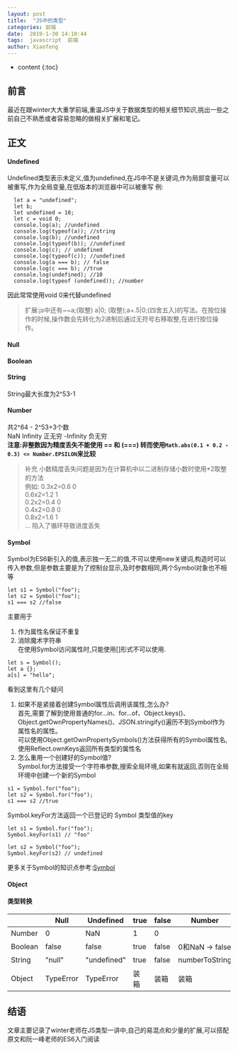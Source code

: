 ```yaml
---
layout: post
title:  "JS中的类型"
categories: 前端
date:  2019-1-30 14:10:44
tags:  javascript  前端
author: Xiaofeng
---
```


* content
{:toc}


## 前言

最近在跟winter大大重学前端,重温JS中关于数据类型的相关细节知识,挑出一些之前自己不熟悉或者容易忽略的做相关扩展和笔记。

## 正文
#### Undefined
Undefined类型表示未定义,值为undefined,在JS中不是关键词,作为局部变量可以被重写,作为全局变量,在低版本的浏览器中可以被重写
例:
```
  let a = "undefined";
  let b;
  let undefined = 10;
  let c = void 0;
  console.log(a); //undefined
  console.log(typeof(a)); //string
  console.log(b); //undefined
  console.log(typeof(b)); //undefined
  console.log(c); // undefined
  console.log(typeof(c)); //undefined
  console.log(a === b); // false
  console.log(c === b); //true
  console.log(undefined); //10
  console.log(typeof (undefined)); //number
```

因此常常使用void 0来代替undefined
> 扩展:js中还有~~a;(取整) a|0; (取整);a+.5|0;(四舍五入)的写法。在按位操作的时候,操作数会先转化为2进制后通过无符号右移取整,在进行按位操作。

#### Null
#### Boolean
#### String
String最大长度为2^53-1
#### Number
共2^64 - 2^53+3个数<br/>
NaN
Infinity 正无穷
-Infinity 负无穷</br>
**注意:非整数因为精度丢失不能使用 == 和 (===)
转而使用```Math.abs(0.1 + 0.2 - 0.3) <= Number.EPSILON```来比较**
> 补充 小数精度丢失问题是因为在计算机中以二进制存储小数时使用*2取整的方法</br>
例如: 0.3x2=0.6 0 </br>
      0.6x2=1.2 1 </br>
      0.2x2=0.4 0 </br>
      0.4x2=0.8 0 </br>
      0.8x2=1.6 1 </br>
      ...
陷入了循环导致进度丢失
#### Symbol
Symbol为ES6新引入的值,表示独一无二的值,不可以使用new关键词,构造时可以传入参数,但是参数主要是为了控制台显示,及时参数相同,两个Symbol对象也不相等
```
let s1 = Symbol("foo");
let s2 = Symbol("foo");
s1 === s2 //false
```
主要用于
1. 作为属性名保证不重复
2. 消除魔术字符串</br>
在使用Symbol访问属性时,只能使用[]形式不可以使用.
```
let s = Symbol();
let a {};
a[s] = "hello";
```
看到这里有几个疑问</br>
1. 如果不是紧接着创建Symbol属性后调用该属性,怎么办?</br>
首先,需要了解到使用普通的for...in、for...of、Object.keys()、Object.getOwnPropertyNames()、JSON.stringify()遍历不到Symbol作为属性名的属性。</br>
可以使用Object.getOwnPropertySymbols()方法获得所有的Symbol属性名,使用Reflect.ownKeys返回所有类型的属性名
2. 怎么重用一个创建好的Symbol值?</br>
Symbol.for方法接受一个字符串参数,搜索全局环境,如果有就返回,否则在全局环境中创建一个新的Symbol
``` 
s1 = Symbol.for("foo");
let s2 = Symbol.for("foo");
s1 === s2 //true
``` 
Symbol.keyFor方法返回一个已登记的 Symbol 类型值的key
```
let s1 = Symbol.for("foo");
Symbol.keyFor(s1) // "foo"

let s2 = Symbol("foo");
Symbol.keyFor(s2) // undefined
```
更多关于Symbol的知识点参考:[Symbol](http://es6.ruanyifeng.com/#docs/symbol)

#### Object
#### 类型转换

 | | Null | Undefined | true | false | Number | String | Symbol | Object
---|---|---|---|---|---|---|---|---
Number | 0 | NaN | 1 | 0 || StringToNumber | TypeError | 拆箱
Boolean | false | false | true | false | 0和NaN -> false | ''""-false | true | 拆箱
String | "null" | "undefined" | true | false | numberToString | | TypeError | 拆箱
Object | TypeError | TypeError | 装箱 | 装箱 | 装箱 | 装箱 | 装箱

## 结语
文章主要记录了winter老师在JS类型一讲中,自己的易混点和少量的扩展,可以搭配原文和阮一峰老师的ES6入门阅读








